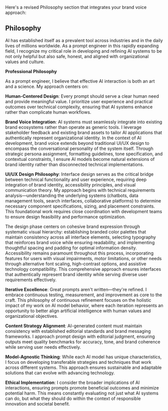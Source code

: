 Here's a revised Philosophy section that integrates your brand voice approach:

## Philosophy

AI has established itself as a prevalent tool across industries and in the daily lives of millions worldwide. As a prompt engineer in this rapidly expanding field, I recognize my critical role in developing and refining AI systems to be not only helpful but also safe, honest, and aligned with organizational values and culture.

**Professional Philosophy**

As a prompt engineer, I believe that effective AI interaction is both an art and a science. My approach centers on:

**Human-Centered Design**: Every prompt should serve a clear human need and provide meaningful value. I prioritize user experience and practical outcomes over technical complexity, ensuring that AI systems enhance rather than complicate human workflows.

**Brand Voice Integration**: AI systems must seamlessly integrate into existing brand ecosystems rather than operate as generic tools. I leverage stakeholder feedback and existing brand assets to tailor AI applications that authentically represent organizational identity. In the context of AI development, brand voice extends beyond traditional UI/UX design to encompass the conversational personality of the system itself. Through strategic persona assignment, formatting guidelines, tone specification, and contextual constraints, I ensure AI models become natural extensions of brand identity rather than disconnected technical implementations.

**UI/UX Design Philosophy**: Interface design serves as the critical bridge between technical functionality and user experience, requiring deep integration of brand identity, accessibility principles, and visual communication theory. My approach begins with technical requirements analysis—understanding the underlying systems (chatbots, data management tools, search interfaces, collaborative platforms) to determine necessary component specifications, sizing, and placement constraints. This foundational work requires close coordination with development teams to ensure design feasibility and performance optimization.

The design phase centers on cohesive brand expression through systematic visual hierarchy: establishing branded color palettes that maintain consistency across all interface elements, selecting typography that reinforces brand voice while ensuring readability, and implementing thoughtful spacing and padding for optimal information density. Accessibility remains paramount throughout this process, incorporating features for users with visual impairments, motor limitations, or other needs through alternative font scaling, high-contrast options, and assistive technology compatibility. This comprehensive approach ensures interfaces that authentically represent brand identity while serving diverse user requirements effectively.

**Iterative Excellence**: Great prompts aren't written—they're refined. I embrace continuous testing, measurement, and improvement as core to the craft. This philosophy of continuous refinement focuses on the holistic impact of my work on AI model behavior, where each iteration represents an opportunity to better align artificial intelligence with human values and organizational objectives.

**Content Strategy Alignment**: AI-generated content must maintain consistency with established editorial standards and brand messaging frameworks. I approach prompt design with editorial judgment, ensuring outputs meet quality benchmarks for accuracy, tone, and brand coherence while serving user needs effectively.

**Model-Agnostic Thinking**: While each AI model has unique characteristics, I focus on developing transferable strategies and techniques that work across different systems. This approach ensures sustainable and adaptable solutions that can evolve with advancing technology.

**Ethical Implementation**: I consider the broader implications of AI interactions, ensuring prompts promote beneficial outcomes and minimize potential harm. This means constantly evaluating not just what AI systems can do, but what they should do within the context of responsible innovation and societal benefit.
